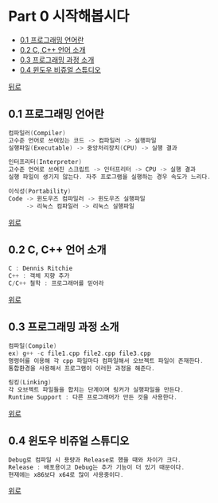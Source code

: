 # Part 0 시작해봅시다
* [0.1 프로그래밍 언어란](#01-프로그래밍-언어란)
* [0.2 C, C++ 언어 소개](#02-c-c-언어-소개)
* [0.3 프로그래밍 과정 소개](#03-프로그래밍-과정-소개)
* [0.4 윈도우 비쥬얼 스튜디오](#04-윈도우-비쥬얼-스튜디오)

[뒤로](https://github.com/hhhan0315/Algorithm)

## 0.1 프로그래밍 언어란
```c++
컴파일러(Compiler)
고수준 언어로 쓰여있는 코드 -> 컴파일러 -> 실행파일
실행파일(Executable) -> 중앙처리장치(CPU) -> 실행 결과

인터프리터(Interpreter)
고수준 언어로 쓰여진 스크립트 -> 인터프리터 -> CPU -> 실행 결과
실행 파일이 생기지 않는다. 자주 프로그램을 실행하는 경우 속도가 느리다.

이식성(Portability)
Code -> 윈도우즈 컴파일러 -> 윈도우즈 실행파일
     -> 리눅스 컴파일러 -> 리눅스 실행파일
```
[위로](#part-0-시작해봅시다)

## 0.2 C, C++ 언어 소개
```c++
C : Dennis Ritchie
C++ : 객체 지향 추가
C/C++ 철학 : 프로그래머를 믿어라
```
[위로](#part-0-시작해봅시다)

## 0.3 프로그래밍 과정 소개
```c++
컴파일(Compile)
ex) g++ -c file1.cpp file2.cpp file3.cpp
명령어를 이용해 각 cpp 파일마다 컴파일해서 오브젝트 파일이 존재한다.
통합환경을 사용해서 프로그램이 이러한 과정을 해준다.

링킹(Linking)
각 오브젝트 파일들을 합치는 단계이며 링커가 실행파일을 만든다.
Runtime Support : 다른 프로그래머가 만든 것을 사용한다.
```
[위로](#part-0-시작해봅시다)

## 0.4 윈도우 비쥬얼 스튜디오
```c++
Debug로 컴파일 시 용량과 Release로 했을 때와 차이가 크다.
Release : 배포용이고 Debug는 추가 기능이 더 있기 때문이다.
현재에는 x86보다 x64로 많이 사용중이다.
```
[위로](#part-0-시작해봅시다)

